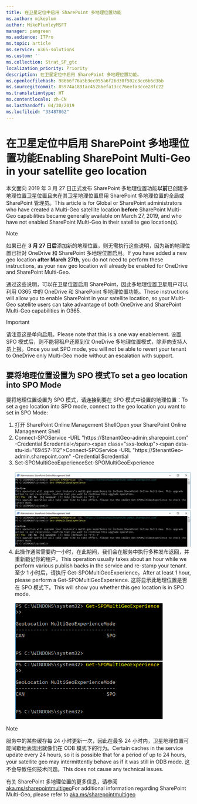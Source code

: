 ```yaml
---
title: 在卫星定位中启用 SharePoint 多地理位置功能
ms.author: mikeplum
author: MikePlumleyMSFT
manager: pamgreen
ms.audience: ITPro
ms.topic: article
ms.service: o365-solutions
ms.custom: ''
ms.collection: Strat_SP_gtc
localization_priority: Priority
description: 在卫星定位中启用 SharePoint 多地理位置功能。
ms.openlocfilehash: 98666f76a5b3ec055a6f26d30f502c3cc6b6d3bb
ms.sourcegitcommit: 85974a1891ac45286efa13cc76eefa3cce28fc22
ms.translationtype: HT
ms.contentlocale: zh-CN
ms.lasthandoff: 04/30/2019
ms.locfileid: "33487862"
---
```

# <a name="enabling-sharepoint-multi-geo-in-your-satellite-geo-location"></a><span data-ttu-id="69457-103">在卫星定位中启用 SharePoint 多地理位置功能</span><span class="sxs-lookup"><span data-stu-id="69457-103">Enabling SharePoint Multi-Geo in your satellite geo location</span></span>

<span data-ttu-id="69457-104">本文面向 2019 年 3 月 27 日正式发布 SharePoint 多地理位置功能**以前**已创建多地理位置卫星位置且未在其卫星地理位置启用 SharePoint 多地理位置的全局或 SharePoint 管理员。</span><span class="sxs-lookup"><span data-stu-id="69457-104">This article is for Global or SharePoint administrators who have created a Multi-Geo satellite location **before** SharePoint Multi-Geo capabilities became generally available on March 27, 2019, and who have not enabled SharePoint Multi-Geo in their satellite geo location(s).</span></span> 

>[!Note]
><span data-ttu-id="69457-105">如果已在 **3 月 27 日后**添加新的地理位置，则无需执行这些说明，因为新的地理位置已针对 OneDrive 和 SharePoint 多地理位置启用。</span><span class="sxs-lookup"><span data-stu-id="69457-105">If you have added a new geo location **after March 27th**, you do not need to perform these instructions, as your new geo location will already be enabled for OneDrive and SharePoint Multi-Geo.</span></span>

<span data-ttu-id="69457-106">通过这些说明，可以在卫星位置启用 SharePoint，因此多地理位置卫星用户可以利用 O365 中的 OneDrive 和 SharePoint 多地理位置功能。</span><span class="sxs-lookup"><span data-stu-id="69457-106">These instructions will allow you to enable SharePoint in your satellite location, so your Multi-Geo satellite users can take advantage of both OneDrive and SharePoint Multi-Geo capabilities in O365.</span></span> 

>[!IMPORTANT]
><span data-ttu-id="69457-107">请注意这是单向启用。</span><span class="sxs-lookup"><span data-stu-id="69457-107">Please note that this is a one way enablement.</span></span> <span data-ttu-id="69457-108">设置 SPO 模式后，则不能将租户还原到仅 OneDrive 多地理位置模式，除非向支持人员上报。</span><span class="sxs-lookup"><span data-stu-id="69457-108">Once you set SPO mode, you will not be able to revert your tenant to OneDrive only Multi-Geo mode without an escalation with support.</span></span> 

## <a name="to-set-a-geo-location-into-spo-mode"></a><span data-ttu-id="69457-109">要将地理位置设置为 SPO 模式</span><span class="sxs-lookup"><span data-stu-id="69457-109">To set a geo location into SPO Mode</span></span>

<span data-ttu-id="69457-110">要将地理位置设置为 SPO 模式，请连接到要在 SPO 模式中设置的地理位置：</span><span class="sxs-lookup"><span data-stu-id="69457-110">To set a geo location into SPO mode, connect to the geo location you want to set in SPO Mode:</span></span>

1.  <span data-ttu-id="69457-111">打开 SharePoint Online Management Shell</span><span class="sxs-lookup"><span data-stu-id="69457-111">Open your SharePoint Online Management Shell</span></span> 
2.  <span data-ttu-id="69457-112">Connect-SPOService -URL "https://$tenantGeo-admin.sharepoint.com" -Credential $credential</span><span class="sxs-lookup"><span data-stu-id="69457-112">Connect-SPOService -URL "https://$tenantGeo-admin.sharepoint.com" -Credential $credential</span></span>
3.  <span data-ttu-id="69457-113">Set-SPOMultiGeoExperience</span><span class="sxs-lookup"><span data-stu-id="69457-113">Set-SPOMultiGeoExperience</span></span></br></br>
<span data-ttu-id="69457-114">![Set-SPOMultiGeoExperience](media/Set-SPO-MultiGeo.jpg)</span><span class="sxs-lookup"><span data-stu-id="69457-114">![Set-SPOMultiGeoExperience](media/Set-SPO-MultiGeo.jpg)</span></span>
4.  <span data-ttu-id="69457-115">此操作通常需要约一小时，在此期间，我们会在服务中执行多种发布返回，并重新戳记你的租户。</span><span class="sxs-lookup"><span data-stu-id="69457-115">This operation usually takes about an hour while we perform various publish backs in the service and re-stamp your tenant.</span></span> <span data-ttu-id="69457-116">至少 1 小时后，请执行 Get-SPOMultiGeoExperience。</span><span class="sxs-lookup"><span data-stu-id="69457-116">After at least 1 hour, please perform a Get-SPOMultiGeoExperience.</span></span>  <span data-ttu-id="69457-117">这将显示此地理位置是否在 SPO 模式下。</span><span class="sxs-lookup"><span data-stu-id="69457-117">This will show you whether this geo location is in SPO mode.</span></span></br></br>
<span data-ttu-id="69457-118">![Set-SPOMultiGeoExperience](media/Get-SPO-MultiGeo.jpg)</span><span class="sxs-lookup"><span data-stu-id="69457-118">![Set-SPOMultiGeoExperience](media/Get-SPO-MultiGeo.jpg)</span></span>

 
 
 
>[!Note]
><span data-ttu-id="69457-119">服务中的某些缓存每 24 小时更新一次，因此在最多 24 小时内，卫星地理位置可能间歇地表现出就像仍在 ODB 模式下的行为。</span><span class="sxs-lookup"><span data-stu-id="69457-119">Certain caches in the service update every 24 hours, so it is possible that for a period of up to 24 hours, your satellite geo may intermittently behave as if it was still in ODB mode.</span></span> <span data-ttu-id="69457-120">这不会导致任何技术问题。</span><span class="sxs-lookup"><span data-stu-id="69457-120">This does not cause any technical issues.</span></span> 
 
<span data-ttu-id="69457-121">有关 SharePoint 多地理位置的更多信息，请参阅 [aka.ms/sharepointmultigeo](https://docs.microsoft.com/zh-CN/office365/enterprise/multi-geo-capabilities-in-onedrive-and-sharepoint-online-in-office-365)</span><span class="sxs-lookup"><span data-stu-id="69457-121">For additional information regarding SharePoint Multi-Geo, please refer to [aka.ms/sharepointmultigeo](https://docs.microsoft.com/zh-CN/office365/enterprise/multi-geo-capabilities-in-onedrive-and-sharepoint-online-in-office-365)</span></span>


